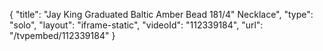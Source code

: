 {
    "title": "Jay King Graduated Baltic Amber Bead 181\/4\" Necklace",
    "type": "solo",
    "layout": "iframe-static",
    "videoId": "112339184",
    "url": "\/tvpembed\/112339184"
}